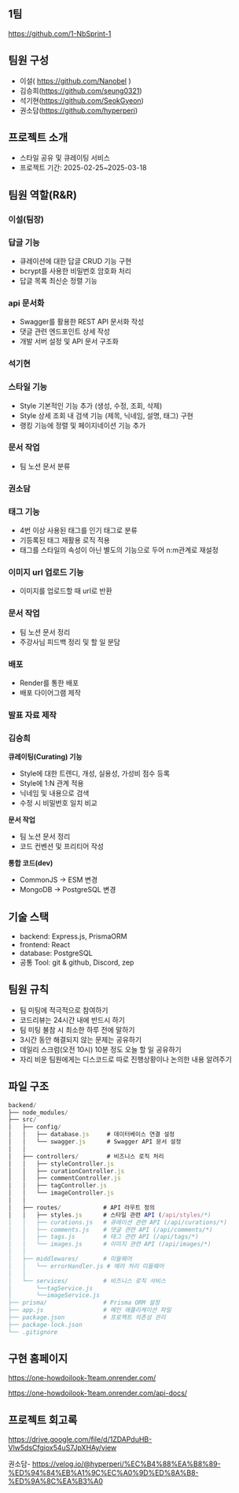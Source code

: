 ## 1팀

https://github.com/1-NbSprint-1

## 팀원 구성

- 이설( https://github.com/Nanobel )
- 김승희(https://github.com/seung0321)
- 석기현(https://github.com/SeokGyeon)
- 권소담(https://github.com/hyperperi)

## 프로젝트 소개

- 스타일 공유 및 큐레이팅 서비스
- 프로젝트 기간: 2025-02-25~2025-03-18

## 팀원 역할(R&R)

### 이설(팀장)

<aside>

### 답글 기능

- 큐레이션에 대한 답글 CRUD 기능 구현
- bcrypt를 사용한 비밀번호 암호화 처리
- 답글 목록 최신순 정렬 기능

### api 문서화

- Swagger를 활용한 REST API 문서화 작성
- 댓글 관련 엔드포인트 상세 작성
- 개발 서버 설정 및 API 문서 구조화
</aside>

### 석기현

<aside>

### 스타일 기능

- Style 기본적인 기능 추가 (생성, 수정, 조회, 삭제)
- Style 상세 조회 내 검색 기능 (제목, 닉네임, 설명, 태그) 구현
- 랭킹 기능에 정렬 및 페이지네이션 기능 추가

### 문서 작업

- 팀 노션 문서 분류
</aside>

### **권소담**

<aside>

### **태그 기능**

- 4번 이상 사용된 태그를 인기 태그로 분류
- 기등록된 태그 재활용 로직 적용
- 태그를 스타일의 속성이 아닌 별도의 기능으로 두어 n:m관계로 재설정

### **이미지 url 업로드 기능**

- 이미지를 업로드할 때 url로 반환

### **문서 작업**

- 팀 노션 문서 정리
- 주강사님 피드백 정리 및 할 일 분담

### **배포**

- Render를 통한 배포
- 배포 다이어그램 제작

### **발표 자료 제작**

</aside>

### 김승희

<aside>

 **큐레이팅(Curating) 기능**

- Style에 대한 트렌디, 개성, 실용성, 가성비 점수 등록
- Style에 1:N 관계 적용
- 닉네임 및 내용으로 검색
- 수정 시 비밀번호 일치 비교

**문서 작업**

- 팀 노션 문서 정리
- 코드 컨벤션 및 프리티어 작성

**통합 코드(dev)** 

- CommonJS → ESM 변경
- MongoDB → PostgreSQL 변경
</aside>

## 기술 스택

- backend: Express.js, PrismaORM
- frontend: React
- database: PostgreSQL
- 공통 Tool: git & github, Discord, zep

## 팀원 규칙

- 팀 미팅에 적극적으로 참여하기
- 코드리뷰는 24시간 내에 반드시 하기
- 팀 미팅 불참 시 최소한 하루 전에 말하기
- 3시간 동안 해결되지 않는 문제는 공유하기
- 데일리 스크럼(오전 10시) 10분 정도 오늘 할 일 공유하기
- 자리 비운 팀원에게는 디스코드로 따로 진행상황이나 논의한 내용 알려주기

## 파일 구조

```jsx
backend/
├── node_modules/
├── src/
│   ├── config/
│   │   ├── database.js     # 데이터베이스 연결 설정
│   │   └── swagger.js      # Swagger API 문서 설정
│   │
│   ├── controllers/        # 비즈니스 로직 처리
│   │   ├── styleController.js
│   │   ├── curationController.js
│   │   ├── commentController.js
│   │   ├── tagController.js
│   │   └── imageController.js
│   │
│   ├── routes/            # API 라우트 정의
│   │   ├── styles.js      # 스타일 관련 API (/api/styles/*)
│   │   ├── curations.js   # 큐레이션 관련 API (/api/curations/*)
│   │   ├── comments.js    # 댓글 관련 API (/api/comments/*)
│   │   ├── tags.js        # 태그 관련 API (/api/tags/*)
│   │   └── images.js      # 이미지 관련 API (/api/images/*)
│   │
│   ├── middlewares/       # 미들웨어
│   │   └── errorHandler.js # 에러 처리 미들웨어
│   │
│   └── services/          # 비즈니스 로직 서비스
│       └──tagService.js 
│       └──imageService.js
├── prisma/                # Prisma ORM 설정
├── app.js                 # 메인 애플리케이션 파일
├── package.json           # 프로젝트 의존성 관리
├── package-lock.json
└── .gitignore
```

## 구현 홈페이지

https://one-howdoilook-1team.onrender.com/

https://one-howdoilook-1team.onrender.com/api-docs/

## 프로젝트 회고록

https://drive.google.com/file/d/1ZDAPduHB-Vlw5dsCfgiox54uS7JpXHAy/view

권소담- https://velog.io/@hyperperi/%EC%B4%88%EA%B8%89-%ED%94%84%EB%A1%9C%EC%A0%9D%ED%8A%B8-%ED%9A%8C%EA%B3%A0
